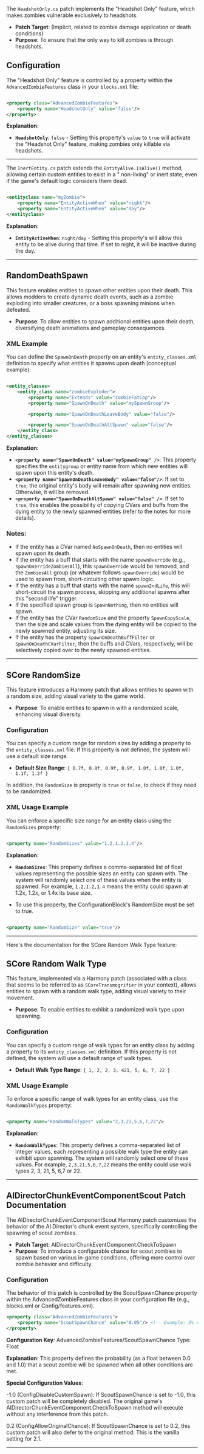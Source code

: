 The `HeadshotOnly.cs` patch implements the "Headshot Only" feature, which makes zombies vulnerable exclusively to
headshots.

* **Patch Target**: (Implicit, related to zombie damage application or death conditions)
* **Purpose**: To ensure that the only way to kill zombies is through headshots.

## Configuration

The "Headshot Only" feature is controlled by a property within the `AdvancedZombieFeatures` class in your `blocks.xml`
file:

```xml

<property class="AdvancedZombieFeatures">
    <property name="HeadshotOnly" value="false"/>
</property>
```

**Explanation**:

* **`HeadshotOnly`**: `false` - Setting this property's `value` to `true` will activate the "Headshot Only" feature,
  making zombies only killable via headshots.

---

The `InertEntity.cs` patch extends the `EntityAlive.IsAlive()` method, allowing certain custom entities to exist in a "
non-living" or inert state, even if the game's default logic considers them dead.

```xml

<entityclass name="myZombie">
    <property name="EntityActiveWhen" value="night"/>
    <property name="EntityActiveWhen" value="day"/>
</entityclass>
```

**Explanation**:

* **`EntityActiveWhen`**: `night/day` - Setting this property's will allow this entity to be alive during that time. If
  set to night, it will be inactive during the day.

---

## RandomDeathSpawn

This feature enables entities to spawn other entities upon their death. This allows modders to create dynamic death
events, such as a zombie exploding into smaller creatures, or a boss spawning minions when defeated.

* **Purpose**: To allow entities to spawn additional entities upon their death, diversifying death animations and
  gameplay consequences.

### XML Example

You can define the `SpawnOnDeath` property on an entity's `entity_classes.xml` definition to specify what entities it
spawns upon death (conceptual example):

```xml

<entity_classes>
    <entity_class name="zombieExploder">
        <property name="Extends" value="zombieFatCop"/>
        <property name="SpawnOnDeath" value="mySpawnGroup"/>

        <property name="SpawnOnDeathLeaveBody" value="false"/>

        <property name="SpawnOnDeathAltSpawn" value="false"/>
    </entity_class>
</entity_classes>
```

**Explanation**:

* **`<property name="SpawnOnDeath" value="mySpawnGroup" />`**: This property specifies the `entitygroup` or entity name
  from which new entities will spawn upon this entity's death.
* **`<property name="SpawnOnDeathLeaveBody" value="false"/>`**: If set to `true`, the original entity's body will remain
  after spawning new entities. Otherwise, it will be removed.
* **`<property name="SpawnOnDeathAltSpawn" value="false" />`**: If set to `true`, this enables the possibility of
  copying CVars and buffs from the dying entity to the newly spawned entities (refer to the notes for more details).

### Notes:

* If the entity has a CVar named `NoSpawnOnDeath`, then no entities will spawn upon its death.
* If the entity has a buff that starts with the name `spawnOverride` (e.g., `spawnOverrideZombiesAll`), this
  `spawnOverride` would
  be removed, and the `ZombiesAll` group (or whatever follows `spawnOverride`) would be used to spawn from,
  short-circuiting other spawn logic.
* If the entity has a buff that starts with the name `spawn2ndLife`, this will short-circuit the spawn process, skipping
  any additional spawns after this "second life" trigger.
* If the specified spawn group is `SpawnNothing`, then no entities will spawn.
* If the entity has the CVar `RandomSize` and the property `SpawnCopyScale`, then the size and scale values from the
  dying entity will be copied to the newly spawned entity, adjusting its size.
* If the entity has the property `SpawnOnDeathBuffFilter` or `SpawnOnDeathCVarFilter`, then the buffs and CVars,
  respectively, will be selectively copied over to the newly spawned entities.

---

## SCore RandomSize

This feature introduces a Harmony patch that allows entities to spawn with a random size, adding visual variety to the
game world.

* **Purpose**: To enable entities to spawn in with a randomized scale, enhancing visual diversity.

### Configuration

You can specify a custom range for random sizes by adding a property to the `entity_classes.xml` file. If this property
is not defined, the system will use a default size range.

* **Default Size Range**: `{ 0.7f, 0.8f, 0.9f, 0.9f, 1.0f, 1.0f, 1.0f, 1.1f, 1.2f }`

In addition, the `RandomSize` is property is `true` or `false`, to check if they need to be randomized.

### XML Usage Example

You can enforce a specific size range for an entity class using the `RandomSizes` property:

```xml

<property name="RandomSizes" value="1.2,1.2,1.4"/>
```

**Explanation**:

* **`RandomSizes`**: This property defines a comma-separated list of float values representing the possible sizes an
  entity can spawn with. The system will randomly select one of these values when the entity is spawned. For example,
  `1.2,1.2,1.4` means the entity could spawn at 1.2x, 1.2x, or 1.4x its base size.

* To use this property, the ConfigurationBlock's RandomSize must be set to true.

```xml

<property name="RandomSize" value="true"/>
```

---

Here's the documentation for the SCore Random Walk Type feature:

## SCore Random Walk Type

This feature, implemented via a Harmony patch (associated with a class that seems to be referred to as
`SCoreTransmogrifier` in your context), allows entities to spawn with a random walk type, adding visual variety to their
movement.

* **Purpose**: To enable entities to exhibit a randomized walk type upon spawning.

### Configuration

You can specify a custom range of walk types for an entity class by adding a property to its `entity_classes.xml`
definition. If this property is not defined, the system will use a default range of walk types.

* **Default Walk Type Range**: `{ 1, 2, 2, 3, 421, 5, 6, 7, 22 }`

### XML Usage Example

To enforce a specific range of walk types for an entity class, use the `RandomWalkTypes` property:

```xml

<property name="RandomWalkTypes" value="2,3,21,5,6,7,22"/>
```

**Explanation**:

* **`RandomWalkTypes`**: This property defines a comma-separated list of integer values, each representing a possible
  walk type the entity can exhibit upon spawning. The system will randomly select one of these values. For example,
  `2,3,21,5,6,7,22` means the entity could use walk types 2, 3, 21, 5, 6,7 or 22.

---

## AIDirectorChunkEventComponentScout Patch Documentation

The AIDirectorChunkEventComponentScout Harmony patch customizes the behavior of the AI Director's chunk event system,
specifically controlling the spawning of scout zombies.

* **Patch Target**: AIDirectorChunkEventComponent.CheckToSpawn
* **Purpose**: To introduce a configurable chance for scout zombies to spawn based on various in-game conditions, offering
more control over zombie behavior and difficulty.

###  Configuration
The behavior of this patch is controlled by the ScoutSpawnChance property within the AdvancedZombieFeatures class in
your configuration file (e.g., blocks.xml or Config/features.xml).

```xml
<property class="AdvancedZombieFeatures">
    <property name="ScoutSpawnChance" value="0.05"/> <!-- Example: 5% chance -->
</property>
```

**Configuration Key**: AdvancedZombieFeatures/ScoutSpawnChance
Type: Float

**Explanation**: 
This property defines the probability (as a float between 0.0 and 1.0) that a scout zombie will be spawned when all other conditions are met.

**Special Configuration Values**:

-1.0 (ConfigDisableCustomSpawn):
If ScoutSpawnChance is set to -1.0, this custom patch will be completely disabled. The original game's
AIDirectorChunkEventComponent.CheckToSpawn method will execute without any interference from this patch.

0.2 (ConfigAllowOriginalChance):
If ScoutSpawnChance is set to 0.2, this custom patch will also defer to the original method. This is the vanilla setting for 2.1.

---
